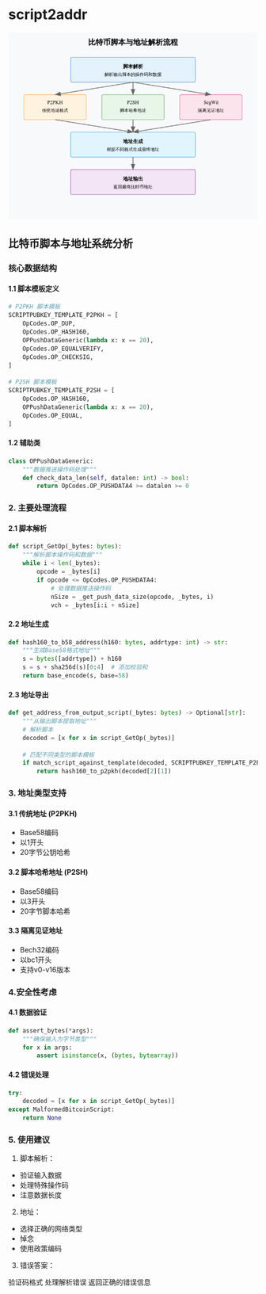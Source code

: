 # script2addr 
![script2addr](../img/script2addr.png)
## 比特币脚本与地址系统分析

### 核心数据结构
#### 1.1 脚本模板定义
```python
# P2PKH 脚本模板
SCRIPTPUBKEY_TEMPLATE_P2PKH = [
    OpCodes.OP_DUP,
    OpCodes.OP_HASH160,
    OPPushDataGeneric(lambda x: x == 20),
    OpCodes.OP_EQUALVERIFY,
    OpCodes.OP_CHECKSIG,
]

# P2SH 脚本模板
SCRIPTPUBKEY_TEMPLATE_P2SH = [
    OpCodes.OP_HASH160,
    OPPushDataGeneric(lambda x: x == 20),
    OpCodes.OP_EQUAL,
]
```
#### 1.2 辅助类
```python
class OPPushDataGeneric:
    """数据推送操作码处理"""
    def check_data_len(self, datalen: int) -> bool:
        return OpCodes.OP_PUSHDATA4 >= datalen >= 0
```
### 2. 主要处理流程
#### 2.1 脚本解析
```python
def script_GetOp(_bytes: bytes):
    """解析脚本操作码和数据"""
    while i < len(_bytes):
        opcode = _bytes[i]
        if opcode <= OpCodes.OP_PUSHDATA4:
            # 处理数据推送操作码
            nSize = _get_push_data_size(opcode, _bytes, i)
            vch = _bytes[i:i + nSize]
```
#### 2.2 地址生成
```python
def hash160_to_b58_address(h160: bytes, addrtype: int) -> str:
    """生成Base58格式地址"""
    s = bytes([addrtype]) + h160
    s = s + sha256d(s)[0:4]  # 添加校验和
    return base_encode(s, base=58)
```
#### 2.3 地址导出
```python
def get_address_from_output_script(_bytes: bytes) -> Optional[str]:
    """从输出脚本提取地址"""
    # 解析脚本
    decoded = [x for x in script_GetOp(_bytes)]
    
    # 匹配不同类型的脚本模板
    if match_script_against_template(decoded, SCRIPTPUBKEY_TEMPLATE_P2PKH):
        return hash160_to_p2pkh(decoded[2][1])
```
### 3. 地址类型支持
#### 3.1 传统地址 (P2PKH)
- Base58编码
- 以1开头
- 20字节公钥哈希
#### 3.2 脚本哈希地址 (P2SH)
- Base58编码
- 以3开头
- 20字节脚本哈希
#### 3.3 隔离见证地址
- Bech32编码
- 以bc1开头
- 支持v0-v16版本
### 4.安全性考虑
#### 4.1 数据验证
```python
def assert_bytes(*args):
    """确保输入为字节类型"""
    for x in args:
        assert isinstance(x, (bytes, bytearray))
```
#### 4.2 错误处理
```python
try:
    decoded = [x for x in script_GetOp(_bytes)]
except MalformedBitcoinScript:
    return None
```
### 5. 使用建议
1. 脚本解析：


 - 验证输入数据
 - 处理特殊操作码
 - 注意数据长度


2. 地址：


 - 选择正确的网络类型
 - 悼念
 - 使用政策编码


3. 错误答案：


验证码格式
处理解析错误
返回正确的错误信息